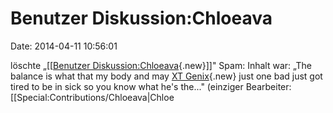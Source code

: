 Benutzer Diskussion:Chloeava
============================

Date: 2014-04-11 10:56:01

löschte „\[\[[Benutzer
Diskussion:Chloeava](http://www.yacy-websuche.de/wiki/index.php?title=Benutzer_Diskussion:Chloeava&action=edit&redlink=1 "Benutzer Diskussion:Chloeava (Seite nicht vorhanden)"){.new}\]\]"
Spam: Inhalt war: „The balance is what that my body and may [XT
Genix](http://www.yacy-websuche.de/wiki/index.php?title=XT_Genix_http://puremusclefr.com/&action=edit&redlink=1 "XT Genix http://puremusclefr.com/ (Seite nicht vorhanden)"){.new}
just one bad just got tired to be in sick so you know what he\'s the..."
(einziger Bearbeiter: \[\[Special:Contributions/Chloeava\|Chloe
